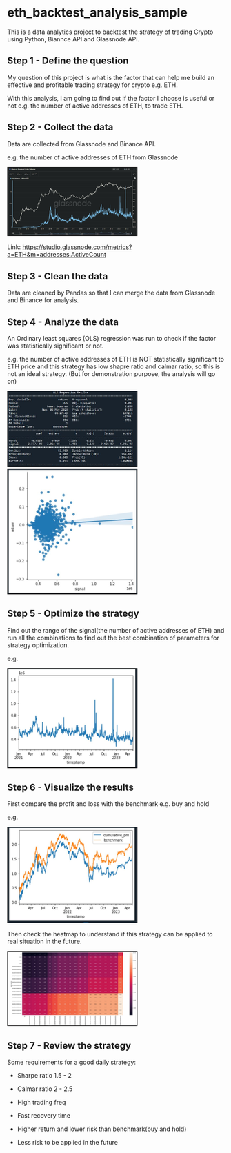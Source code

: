 # eth_backtest_analysis_sample

This is a data analytics project to backtest the strategy of trading Crypto using Python, Biannce API and Glassnode API.

## Step 1 - Define the question

My question of this project is what is the factor that can help me build an effective and profitable trading strategy for crypto e.g. ETH.

With this analysis, I am going to find out if the factor I choose is useful or not e.g. the number of active addresses of ETH, to trade ETH.

## Step 2 - Collect the data

Data are collected from Glassnode and Binance API.

e.g. the number of active addresses of ETH from Glassnode

<img src="./images/GN_price_active_addresses.JPG" style="border: 1px solid black; width: 300px">

Link: https://studio.glassnode.com/metrics?a=ETH&m=addresses.ActiveCount

## Step 3 - Clean the data

Data are cleaned by Pandas so that I can merge the data from Glassnode and Binance for analysis.

## Step 4 - Analyze the data

An Ordinary least squares (OLS) regression was run to check if the factor was statistically significant or not.

e.g. the number of active addresses of ETH is NOT statistically significant to ETH price and this strategy has low shapre ratio and calmar ratio, so this is not an ideal strategy. (But for demonstration purpose, the analysis will go on)

<img src="./images/reg_result.JPG" style="border: 1px solid black; width: 300px">

<img src="./images/reg_grpah.JPG" style="border: 1px solid black; width: 300px">

## Step 5 - Optimize the strategy

Find out the range of the signal(the number of active addresses of ETH) and run all the combinations to find out the best combination of parameters for strategy optimization.

e.g. 

<img src="./images/optimization.JPG" style="border: 1px solid black; width: 300px">

## Step 6 - Visualize the results

First compare the profit and loss with the benchmark e.g. buy and hold

e.g.

<img src="./images/pnl_comparison.JPG" style="border: 1px solid black; width: 300px">

Then check the heatmap to understand if this strategy can be applied to real situation in the future. 

<img src="./images/heatmap.JPG" style="border: 1px solid black; width: 300px">

## Step 7 - Review the strategy

Some requirements for a good daily strategy:

   * Sharpe ratio 1.5 - 2 

   * Calmar ratio 2 - 2.5

   * High trading freq

   * Fast recovery time
   
   * Higher return and lower risk than benchmark(buy and hold)
   
   * Less risk to be applied in the future




